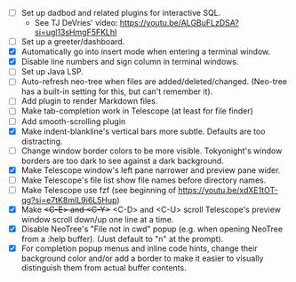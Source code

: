 - [ ] Set up dadbod and related plugins for interactive SQL.
  - See TJ DeVries' video: https://youtu.be/ALGBuFLzDSA?si=ugl13sHmgF5FKLhI
- [ ] Set up a greeter/dashboard.
- [x] Automatically go into insert mode when entering a terminal window.
- [x] Disable line numbers and sign column in terminal windows.
- [ ] Set up Java LSP.
- [ ] Auto-refresh neo-tree when files are added/deleted/changed. (Neo-tree
  has a built-in setting for this, but can't remember it).
- [ ] Add plugin to render Markdown files.
- [ ] Make tab-completion work in Telescope (at least for file finder)
- [ ] Add smooth-scrolling plugin
- [x] Make indent-blankline's vertical bars more subtle.  Defaults are too
  distracting.
- [ ] Change window border colors to be more visible.  Tokyonight's window
  borders are too dark to see against a dark background.
- [x] Make Telescope window's left pane narrower and preview pane wider.
- [ ] Make Telescope's file list show file names before directory names.
- [ ] Make Telescope use fzf (see beginning of
  https://youtu.be/xdXE1tOT-qg?si=e7tK8mIL9i6L5Hup)
- [x] Make ~~\<C-E\> and \<C-Y\>~~ \<C-D\> and \<C-U\> scroll Telescope's
  preview window scroll down/up one line at a time.
- [x] Disable NeoTree's "File not in cwd" popup (e.g. when opening NeoTree
  from a :help buffer).  (Just default to "n" at the prompt).
- [x] For completion popup menus and inline code hints, change their
  background color and/or add a border to make it easier to visually
  distinguish them from actual buffer contents.
